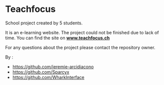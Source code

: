 # Teachfocus

School project created by 5 students.

It is an e-learning website. The project could not be finished due to lack of time.
You can find the site on **www.teachfocus.ch**

For any questions about the project please contact the repository owner.

By :
  - https://github.com/jeremie-arcidiacono
  - https://github.com/Sparcyx
  - https://github.com/WharkInterface
